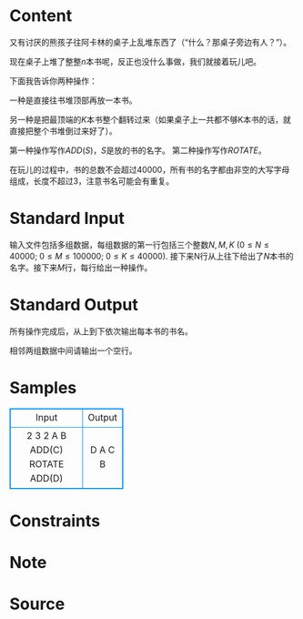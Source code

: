 
# Content

又有讨厌的熊孩子往阿卡林的桌子上乱堆东西了（“什么？那桌子旁边有人？”）。

现在桌子上堆了整整$n$本书呢，反正也没什么事做，我们就接着玩儿吧。

下面我告诉你两种操作：

一种是直接往书堆顶部再放一本书。

另一种是把最顶端的$K$本书整个翻转过来（如果桌子上一共都不够K本书的话，就直接把整个书堆倒过来好了）。

第一种操作写作$ADD(S)$，$S$是放的书的名字。
第二种操作写作$ROTATE$。

在玩儿的过程中，书的总数不会超过$40000$，所有书的名字都由非空的大写字母组成，长度不超过$3$，注意书名可能会有重复。

# Standard Input

输入文件包括多组数据，每组数据的第一行包括三个整数$N,M,K$ ($0 \leq N \leq 40000$; $0 \leq M \leq 100000$; $0 \leq K \leq 40000$). 接下来N行从上往下给出了$N$本书的名字。接下来$M$行，每行给出一种操作。

# Standard Output

所有操作完成后，从上到下依次输出每本书的书名。

相邻两组数据中间请输出一个空行。

# Samples

<style>
        table,table tr th, table tr td { border:1px solid #0094ff; }
        table { width: 200px; min-height: 25px; line-height: 25px; text-align: center; border-collapse: collapse;}   
    </style>
<table>
	<tr>
		<td>Input</td>
		<td>Output</td>
	</tr>
<tr><td>2 3 2 
A 
B 
ADD(C) 
ROTATE 
ADD(D)</td><td>D 
A 
C 
B</td></tr></table>


# Constraints



# Note



# Source


